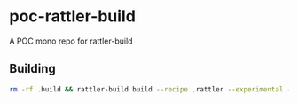 # poc-rattler-build
A POC mono repo for rattler-build

## Building

```bash
rm -rf .build && rattler-build build --recipe .rattler --experimental --output-dir .build
```